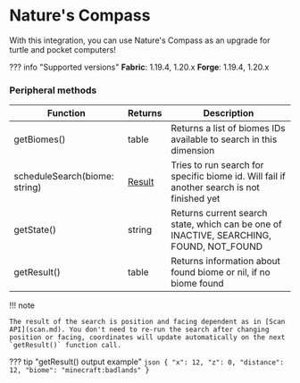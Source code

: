 # Nature's Compass

With this integration, you can use Nature's Compass as an upgrade for turtle and pocket computers!

??? info "Supported versions"
    **Fabric**: 1.19.4, 1.20.x
    **Forge**: 1.19.4, 1.20.x

### Peripheral methods

| Function                      | Returns                          | Description                                                                                |
|-------------------------------|----------------------------------|--------------------------------------------------------------------------------------------|
| getBiomes()                   | table                            | Returns a list of biomes IDs available to search in this dimension                            |
| scheduleSearch(biome: string) | [Result](introduction.md#result) | Tries to run search for specific biome id. Will fail if another search is not finished yet |
| getState()                    | string                           | Returns current search state, which can be one of INACTIVE, SEARCHING, FOUND, NOT_FOUND         |
| getResult()                   | table                            | Returns information about found biome or nil, if no biome found                            |

!!! note

    The result of the search is position and facing dependent as in [Scan API](scan.md). You don't need to re-run the search after changing position or facing, coordinates will update automatically on the next `getResult()` function call.

??? tip "getResult() output example"
    ```json
    {
        "x": 12,
        "z": 0,
        "distance": 12,
        "biome": "minecraft:badlands"
    }
    ```
